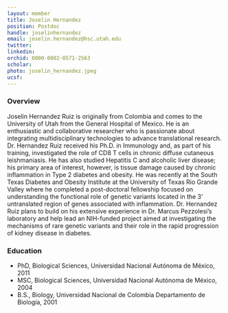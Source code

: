 ```yaml
---
layout: member
title: Joselin Hernandez
position: Postdoc
handle: joselinhernandez
email: joselin.hernandez@hsc.utah.edu
twitter:
linkedin: 
orchid: 0000-0002-0571-2563
scholar: 
photo: joselin_hernandez.jpeg
ucsf: 
---
```


### Overview
Joselin Hernandez Ruiz is originally from Colombia and comes to the University of Utah from the General Hospital of Mexico. He is an enthusiastic and collaborative researcher who is passionate about integrating multidisciplinary technologies to advance translational research. Dr. Hernandez Ruiz received his Ph.D. in Immunology and, as part of his training, investigated the role of CD8 T cells in chronic diffuse cutaneous leishmaniasis. He has also studied Hepatitis C and alcoholic liver disease; his primary area of interest, however, is tissue damage caused by chronic inflammation in Type 2 diabetes and obesity.  He was recently at the South Texas Diabetes and Obesity Institute at the University of Texas Rio Grande Valley where he completed a post-doctoral fellowship focused on understanding the functional role of genetic variants located in the 3’ untranslated region of genes associated with inflammation. Dr. Hernandez Ruiz plans to build on his extensive experience in Dr. Marcus Pezzolesi’s laboratory and help lead an NIH-funded project aimed at investigating the mechanisms of rare genetic variants and their role in the rapid progression of kidney disease in diabetes.

### Education
- PhD, Biological Sciences, Universidad Nacional Autónoma de México, 2011
- MSC, Biological Sciences, Universidad Nacional Autónoma de México, 2004
- B.S., Biology, Universidad Nacional de Colombia Departamento de Biología, 2001
